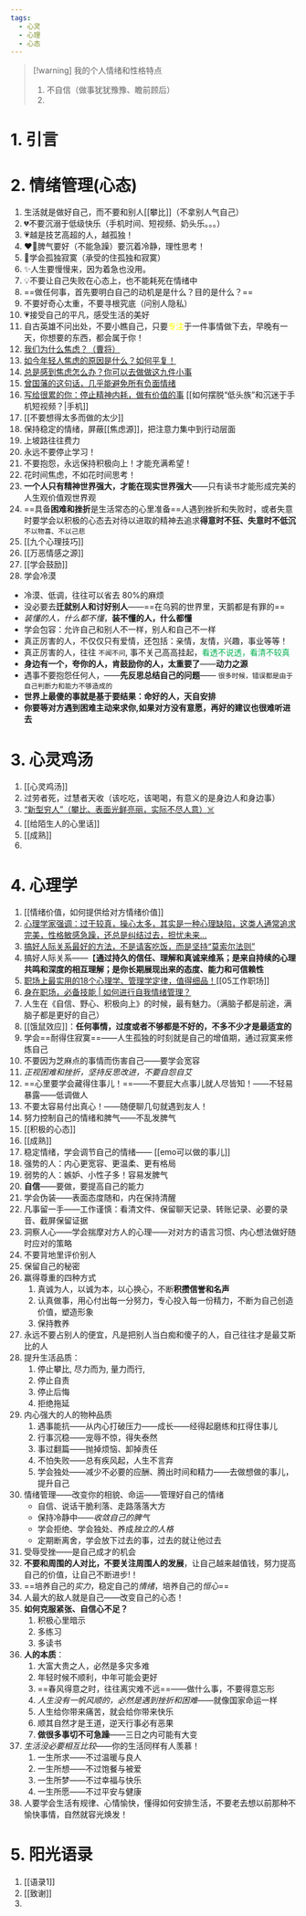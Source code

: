 ```yaml
---
tags:
  - 心灵
  - 心理
  - 心态
---
```

> [!warning] 我的个人情绪和性格特点
> 1. 不自信（做事犹犹豫豫、瞻前顾后）
> 2.   
# 1. 引言


# 2. 情绪管理(心态)
1. 生活就是做好自己，而不要和别人[[攀比]]（不拿别人气自己）
2. 💔不要沉溺于低级快乐（手机时间、短视频、奶头乐。。。）
3. 💗越是技艺高超的人，越孤独！
4. ❤️‍🔥脾气要好（不能急躁）要沉着冷静，理性思考！
5. 🧊学会孤独寂寞（承受的住孤独和寂寞）
6. ✨人生要慢慢来，因为着急也没用。
7. 💡不要让自己失败在心态上，也不能耗死在情绪中
8. ==做任何事，首先要明白自己的动机是是什么？目的是什么？==
9. 不要好奇心太重，不要寻根究底（问别人隐私）
10. 💗接受自己的平凡，感受生活的美好
11. 自古英雄不问出处，不要小瞧自己，只要<font color="#ffff00">专注</font>于一件事情做下去，早晚有一天，你想要的东西，都会属于你！
12. [我们为什么焦虑？（曹将）](https://mp.weixin.qq.com/s/0oeZRtRNpi32rwjTF6yNuA)
13. [如今年轻人焦虑的原因是什么？如何平复！](https://mp.weixin.qq.com/s?__biz=MzI2MTk2Mzg5Ng==&mid=2247492539&idx=2&sn=834531405732c888b5b715b79559b348&scene=19#wechat_redirect)
14. [总是感到焦虑怎么办？你可以去做做这九件小事](https://mp.weixin.qq.com/s/ZIGD4z8ZITyu8J9Av1mWNw)
15. [曾国藩的这句话，几乎能避免所有负面情绪](https://mp.weixin.qq.com/s/BJ4r8GyWbLOtnf_YaqLhvQ)
16. [写给很累的你：停止精神内耗，做有价值的事](https://mp.weixin.qq.com/s/RvAfg9w1rxde4cjShBMkMw) [[如何摆脱“低头族”和沉迷于手机短视频？|手机]]
17. [[不要想得太多而做的太少]]
18. 保持稳定的情绪，屏蔽[[焦虑源]]，把注意力集中到行动层面
19. 上坡路往往费力
20. 永远不要停止学习！
21. 不要抱怨，永远保持积极向上！才能充满希望！
22. 花时间焦虑，不如花时间思考！
23. **一个人只有精神世界强大，才能在现实世界强大**——只有读书才能形成完美的人生观价值观世界观
24. ==具备**困难和挫折**是生活常态的心里准备==人遇到挫折和失败时，或者失意时要学会以积极的心态去对待以进取的精神去追求**得意时不狂、失意时不低沉**`不以物喜、不以己悲`
25. [[九个心理技巧]]
26. [[万恶情感之源]]
27. [[学会鼓励]]
28. 学会冷漠
- 冷漠、低调，往往可以省去 80%的麻烦
- 没必要去**迁就别人和讨好别人**——==在乌鸦的世界里，天鹅都是有罪的==
- *装懂的人，什么都不懂*，**装不懂的人，什么都懂**
- 学会包容：允许自己和别人不一样，别人和自己不一样
- 真正厉害的人，不仅仅只有爱情，还包括：亲情，友情，兴趣，事业等等！
- 真正厉害的人，往往 `不闻不问`, 事不关己高高挂起，<font color="#00b050">看透不说透，看清不较真</font>
- **身边有一个，夸你的人，肯鼓励你的人，太重要了**——**动力之源**
- 遇事不要抱怨任何人，——**先反思总结自己的问题**—— `很多时候，错误都是由于自己判断力和能力不够造成的`
- **世界上最傻的事就是基于要结果：命好的人，天自安排**
- **你要等对方遇到困难主动来求你,如果对方没有意愿，再好的建议也很难听进去**

# 3. 心灵鸡汤
1. [[心灵鸡汤]]
2. 过劳者死，过慧者天收（该吃吃，该喝喝，有意义的是身边人和身边事）
3. [“新型穷人”（攀比、表面光鲜亮丽，实际不尽人意）☠️](https://mp.weixin.qq.com/s?__biz=MzI2MTk2Mzg5Ng==&mid=2247487510&idx=1&sn=770b3681a9240ee08e5c7c7c15823bd3&scene=19#wechat_redirect)
4. [[给陌生人的心里话]]
5. [[成熟]]
6. 


# 4. 心理学
1. [[情绪价值，如何提供给对方情绪价值]]
2. [心理学家强调：过于较真，操心太多，其实是一种心理缺陷，这类人通常追求完美，性格敏感急躁，还总是纠结过去，担忧未来...](https://mp.weixin.qq.com/s/anjxNTK2yZE4ail0bRtRAQ)
3. [搞好人际关系最好的方法，不是请客吃饭，而是坚持“莫索尔法则”](https://mp.weixin.qq.com/s/9BTGSbcgU_tl3-sOUKOvDw)
4. 搞好人际关系——【**通过持久的信任、理解和真诚来维系；是来自持续的心理共鸣和深度的相互理解；是你长期展现出来的态度、能力和可信赖性**
5. [职场上最实用的18个心理学、管理学定律，值得细品！](https://mp.weixin.qq.com/s?__biz=MzI2MTk2Mzg5Ng==&mid=2247487186&idx=1&sn=4d2229168df7ea51d2bc3c9f1414a9bf&scene=19#wechat_redirect)[[05工作职场]]
6. [身在职场，必备技能 | 如何进行自我情绪管理？](https://mp.weixin.qq.com/s/pLr6cPMQuqhZHGFK-psNqA)
7. 人生在《自信、野心、积极向上》的时候，最有魅力。（满脑子都是前途，满脑子都是更好的自己）
8. [[饿鼠效应]]：**任何事情，过度或者不够都是不好的，不多不少才是最适宜的**
9. 学会==耐得住寂寞==——人生孤独的时刻就是自己的增值期，通过寂寞来修炼自己
10. 不要因为芝麻点的事情而伤害自己——要学会宽容
11. *正视困难和挫折，坚持反思改进，不要自怨自艾*
12. ==心里要学会藏得住事儿！==——不要屁大点事儿就人尽皆知！——不轻易暴露——低调做人
13. 不要太容易付出真心！——随便聊几句就遇到友人！
14. 努力控制自己的情绪和脾气——不乱发脾气
15. [[积极的心态]]
16. [[成熟]]
17. 稳定情绪，学会调节自己的情绪—— [[emo可以做的事儿]]
18. 强势的人：内心更宽容、更温柔、更有格局
19. 弱势的人：嫉妒、小性子多！容易发脾气
20. **自信**——要做，要提高自己的能力
21. 学会伪装——表面态度随和，内在保持清醒
22. 凡事留一手——工作谨慎：看清文件、保留聊天记录、转账记录、必要的录音、截屏保留证据
23. 洞察人心——学会揣摩对方人的心理——对对方的语言习惯、内心想法做好随时应对的策略
24. 不要背地里评价别人
25. 保留自己的秘密
26. 赢得尊重的四种方式
	1. 真诚为人，以诚为本，以心换心，不断**积攒信誉和名声**
	2. 认真做事，用心付出每一分努力，专心投入每一份精力，不断为自己创造价值，塑造形象
	3. 保持教养 
27. 永远不要占别人的便宜，凡是把别人当白痴和傻子的人，自己往往才是最艾斯比的人
28. 提升生活品质：
	1. 停止攀比, 尽力而为, 量力而行,
	2. 停止自责
	3. 停止后悔
	4. 拒绝拖延
29. 内心强大的人的物种品质
	1. 遇事能抗——从内心打破压力——成长——经得起磨练和扛得住事儿
	2. 行事沉稳——宠辱不惊，得失泰然
	3. 事过翻篇——抛掉烦恼、卸掉责任
	4. 不怕失败——总有疾风起，人生不言弃
	5. 学会独处——减少不必要的应酬、腾出时间和精力——去做想做的事儿，提升自己
30. 情绪管理——改变你的相貌、命运——管理好自己的情绪
	- 自信、说话干脆利落、走路落落大方
	- 保持冷静中——*收敛自己的脾气*
	- 学会拒绝、学会独处、养成*独立的人格*
	- 定期断离舍，学会放下过去的事，过去的就让他过去
31. 受辱受挫——是自己成才的机会
32. **不要和周围的人对比，不要关注周围人的发展**，让自己越来越值钱，努力提高自己的价值，让自己不断进步!！
33. ==培养自己的*实力*，稳定自己的*情绪*，培养自己的*恒心*==
34. 人最大的敌人就是自己——改变自己的心态！
35. **如何克服紧张、自信心不足？**
	1. 积极心里暗示
	2. 多练习
	3. 多读书
36. **人的本质**：
	1. 大富大贵之人，必然是多灾多难
	2. 年轻时候不顺利，中年可能会更好
	3. ==春风得意之时，往往离灾难不远==——做什么事，不要得意忘形
	4. *人生没有一帆风顺的，必然是遇到挫折和困难*——就像国家命运一样
	5. 人生给你带来痛苦，就会给你带来快乐
	6. 顺其自然才是王道，逆天行事必有恶果
	7. **做很多事切不可急躁**——三日之内可能有大变
37. *生活没必要相互比较*——你的生活同样有人羡慕！
	1. 一生所求——不过温暖与良人
	2. 一生所想——不过饱餐与被爱
	3. 一生所梦——不过幸福与快乐
	4. 一生所愿——不过平安与健康
38. 人要学会生活有规律、心情愉快，懂得如何安排生活，不要老去想以前那种不愉快事情，自然就容光焕发！


# 5. 阳光语录
1. [[语录1]]
2. [[致谢]]
3. 